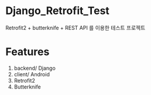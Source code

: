 Django_Retrofit_Test
============
Retrofit2 + butterknife + REST API 를 이용한 테스트 프로젝트


Features
============
1. backend/ Django
2. client/ Android
3. Retrofit2
4. Butterknife
